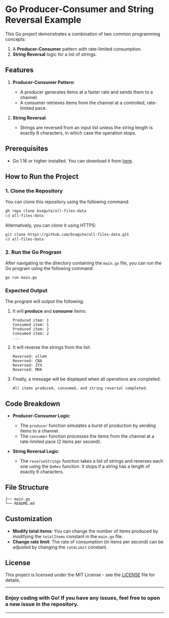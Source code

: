 

# Go Producer-Consumer and String Reversal Example

This Go project demonstrates a combination of two common programming concepts: 
1. A **Producer-Consumer** pattern with rate-limited consumption.
2. **String Reversal** logic for a list of strings.

## Features
1. **Producer-Consumer Pattern**: 
   - A producer generates items at a faster rate and sends them to a channel.
   - A consumer retrieves items from the channel at a controlled, rate-limited pace.

2. **String Reversal**: 
   - Strings are reversed from an input list unless the string length is exactly 6 characters, in which case the operation stops.

## Prerequisites

- Go 1.16 or higher installed. You can download it from [here](https://golang.org/dl/).

## How to Run the Project

### 1. Clone the Repository

You can clone this repository using the following command:

```bash
gh repo clone bsagute/all-files-data
cd all-files-data
```

Alternatively, you can clone it using HTTPS:

```bash
git clone https://github.com/bsagute/all-files-data.git
cd all-files-data
```

### 2. Run the Go Program

After navigating to the directory containing the `main.go` file, you can run the Go program using the following command:

```bash
go run main.go
```

### Expected Output

The program will output the following:

1. It will **produce** and **consume** items:
    ```plaintext
    Produced item: 1
    Consumed item: 1
    Produced item: 2
    Consumed item: 2
    ...
    ```

2. It will reverse the strings from the list:
    ```plaintext
    Reversed: olleH
    Reversed: CBA
    Reversed: ZYX
    Reversed: MKK
    ```

3. Finally, a message will be displayed when all operations are completed:
    ```plaintext
    All items produced, consumed, and string reversal completed.
    ```

## Code Breakdown

- **Producer-Consumer Logic**: 
    - The `producer` function simulates a burst of production by sending items to a channel.
    - The `consumer` function processes the items from the channel at a rate-limited pace (2 items per second).

- **String Reversal Logic**:
    - The `reverseStrings` function takes a list of strings and reverses each one using the `DoRev` function. It stops if a string has a length of exactly 6 characters.

## File Structure

```plaintext
├── main.go
└── README.md
```

## Customization

- **Modify total items**: You can change the number of items produced by modifying the `totalItems` constant in the `main.go` file.
- **Change rate limit**: The rate of consumption (in items per second) can be adjusted by changing the `rateLimit` constant.

## License

This project is licensed under the MIT License - see the [LICENSE](LICENSE) file for details.

---

### Enjoy coding with Go! If you have any issues, feel free to open a new issue in the repository.

---
